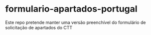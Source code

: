 # formulario-apartados-portugal
Este repo pretende manter uma versão preenchível do formulário de solicitação de apartados do CTT
